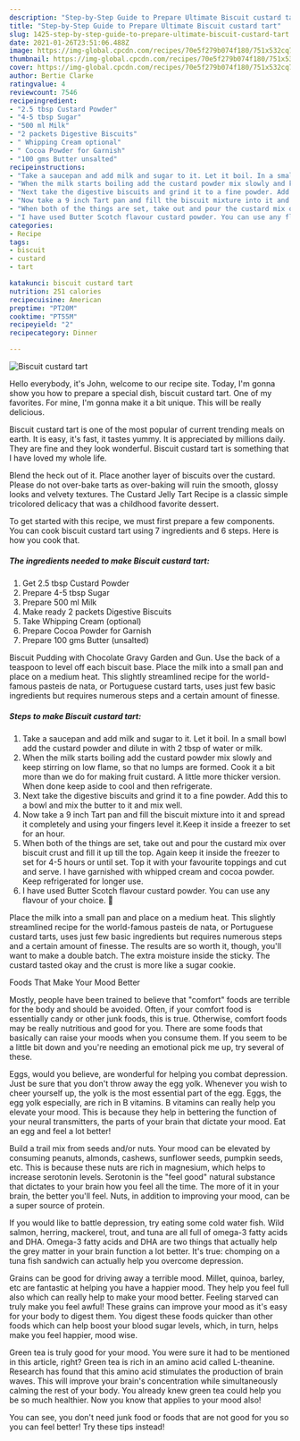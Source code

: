 ```yaml
---
description: "Step-by-Step Guide to Prepare Ultimate Biscuit custard tart"
title: "Step-by-Step Guide to Prepare Ultimate Biscuit custard tart"
slug: 1425-step-by-step-guide-to-prepare-ultimate-biscuit-custard-tart
date: 2021-01-26T23:51:06.488Z
image: https://img-global.cpcdn.com/recipes/70e5f279b074f180/751x532cq70/biscuit-custard-tart-recipe-main-photo.jpg
thumbnail: https://img-global.cpcdn.com/recipes/70e5f279b074f180/751x532cq70/biscuit-custard-tart-recipe-main-photo.jpg
cover: https://img-global.cpcdn.com/recipes/70e5f279b074f180/751x532cq70/biscuit-custard-tart-recipe-main-photo.jpg
author: Bertie Clarke
ratingvalue: 4
reviewcount: 7546
recipeingredient:
- "2.5 tbsp Custard Powder"
- "4-5 tbsp Sugar"
- "500 ml Milk"
- "2 packets Digestive Biscuits"
- " Whipping Cream optional"
- " Cocoa Powder for Garnish"
- "100 gms Butter unsalted"
recipeinstructions:
- "Take a saucepan and add milk and sugar to it. Let it boil. In a small bowl add the custard powder and dilute in with 2 tbsp of water or milk."
- "When the milk starts boiling add the custard powder mix slowly and keep stirring on low flame, so that no lumps are formed. Cook it a bit more than we do for making fruit custard. A little more thicker version. When done keep aside to cool and then refrigerate."
- "Next take the digestive biscuits and grind it to a fine powder. Add this to a bowl and mix the butter to it and mix well."
- "Now take a 9 inch Tart pan and fill the biscuit mixture into it and spread it completely and using your fingers level it.Keep it inside a freezer to set for an hour."
- "When both of the things are set, take out and pour the custard mix over biscuit crust and fill it up till the top. Again keep it inside the freezer to set for 4-5 hours or until set. Top it with your favourite toppings and cut and serve. I have garnished with whipped cream and cocoa powder. Keep refrigerated for longer use."
- "I have used Butter Scotch flavour custard powder. You can use any flavour of your choice. 🥰"
categories:
- Recipe
tags:
- biscuit
- custard
- tart

katakunci: biscuit custard tart 
nutrition: 251 calories
recipecuisine: American
preptime: "PT20M"
cooktime: "PT55M"
recipeyield: "2"
recipecategory: Dinner

---
```



![Biscuit custard tart](https://img-global.cpcdn.com/recipes/70e5f279b074f180/751x532cq70/biscuit-custard-tart-recipe-main-photo.jpg)

Hello everybody, it's John, welcome to our recipe site. Today, I'm gonna show you how to prepare a special dish, biscuit custard tart. One of my favorites. For mine, I'm gonna make it a bit unique. This will be really delicious.

Biscuit custard tart is one of the most popular of current trending meals on earth. It is easy, it's fast, it tastes yummy. It is appreciated by millions daily. They are fine and they look wonderful. Biscuit custard tart is something that I have loved my whole life.

Blend the heck out of it. Place another layer of biscuits over the custard. Please do not over-bake tarts as over-baking will ruin the smooth, glossy looks and velvety textures. The Custard Jelly Tart Recipe is a classic simple tricolored delicacy that was a childhood favorite dessert.


To get started with this recipe, we must first prepare a few components. You can cook biscuit custard tart using 7 ingredients and 6 steps. Here is how you cook that.

<!--inarticleads1-->

##### The ingredients needed to make Biscuit custard tart:

1. Get 2.5 tbsp Custard Powder
1. Prepare 4-5 tbsp Sugar
1. Prepare 500 ml Milk
1. Make ready 2 packets Digestive Biscuits
1. Take  Whipping Cream (optional)
1. Prepare  Cocoa Powder for Garnish
1. Prepare 100 gms Butter (unsalted)


Biscuit Pudding with Chocolate Gravy Garden and Gun. Use the back of a teaspoon to level off each biscuit base. Place the milk into a small pan and place on a medium heat. This slightly streamlined recipe for the world-famous pasteis de nata, or Portuguese custard tarts, uses just few basic ingredients but requires numerous steps and a certain amount of finesse. 

<!--inarticleads2-->

##### Steps to make Biscuit custard tart:

1. Take a saucepan and add milk and sugar to it. Let it boil. In a small bowl add the custard powder and dilute in with 2 tbsp of water or milk.
1. When the milk starts boiling add the custard powder mix slowly and keep stirring on low flame, so that no lumps are formed. Cook it a bit more than we do for making fruit custard. A little more thicker version. When done keep aside to cool and then refrigerate.
1. Next take the digestive biscuits and grind it to a fine powder. Add this to a bowl and mix the butter to it and mix well.
1. Now take a 9 inch Tart pan and fill the biscuit mixture into it and spread it completely and using your fingers level it.Keep it inside a freezer to set for an hour.
1. When both of the things are set, take out and pour the custard mix over biscuit crust and fill it up till the top. Again keep it inside the freezer to set for 4-5 hours or until set. Top it with your favourite toppings and cut and serve. I have garnished with whipped cream and cocoa powder. Keep refrigerated for longer use.
1. I have used Butter Scotch flavour custard powder. You can use any flavour of your choice. 🥰


Place the milk into a small pan and place on a medium heat. This slightly streamlined recipe for the world-famous pasteis de nata, or Portuguese custard tarts, uses just few basic ingredients but requires numerous steps and a certain amount of finesse. The results are so worth it, though, you&#39;ll want to make a double batch. The extra moisture inside the sticky. The custard tasted okay and the crust is more like a sugar cookie. 

Foods That Make Your Mood Better


Mostly, people have been trained to believe that "comfort" foods are terrible for the body and should be avoided. Often, if your comfort food is essentially candy or other junk foods, this is true. Otherwise, comfort foods may be really nutritious and good for you. There are some foods that basically can raise your moods when you consume them. If you seem to be a little bit down and you're needing an emotional pick me up, try several of these.

Eggs, would you believe, are wonderful for helping you combat depression. Just be sure that you don't throw away the egg yolk. Whenever you wish to cheer yourself up, the yolk is the most essential part of the egg. Eggs, the egg yolk especially, are rich in B vitamins. B vitamins can really help you elevate your mood. This is because they help in bettering the function of your neural transmitters, the parts of your brain that dictate your mood. Eat an egg and feel a lot better!

Build a trail mix from seeds and/or nuts. Your mood can be elevated by consuming peanuts, almonds, cashews, sunflower seeds, pumpkin seeds, etc. This is because these nuts are rich in magnesium, which helps to increase serotonin levels. Serotonin is the "feel good" natural substance that dictates to your brain how you feel all the time. The more of it in your brain, the better you'll feel. Nuts, in addition to improving your mood, can be a super source of protein.

If you would like to battle depression, try eating some cold water fish. Wild salmon, herring, mackerel, trout, and tuna are all full of omega-3 fatty acids and DHA. Omega-3 fatty acids and DHA are two things that actually help the grey matter in your brain function a lot better. It's true: chomping on a tuna fish sandwich can actually help you overcome depression. 

Grains can be good for driving away a terrible mood. Millet, quinoa, barley, etc are fantastic at helping you have a happier mood. They help you feel full also which can really help to make your mood better. Feeling starved can truly make you feel awful! These grains can improve your mood as it's easy for your body to digest them. You digest these foods quicker than other foods which can help boost your blood sugar levels, which, in turn, helps make you feel happier, mood wise.

Green tea is truly good for your mood. You were sure it had to be mentioned in this article, right? Green tea is rich in an amino acid called L-theanine. Research has found that this amino acid stimulates the production of brain waves. This will improve your brain's concentration while simultaneously calming the rest of your body. You already knew green tea could help you be so much healthier. Now you know that applies to your mood also!

You can see, you don't need junk food or foods that are not good for you so you can feel better! Try  these tips  instead!

